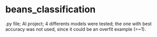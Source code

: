 # beans_classification
.py file; 
AI project; 
4 differents models were tested; 
the one with best accuracy was not used, since it could be an overfit example (=~1).
